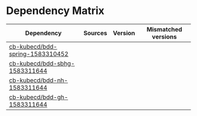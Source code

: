 # Dependency Matrix

Dependency | Sources | Version | Mismatched versions
---------- | ------- | ------- | -------------------
[cb-kubecd/bdd-spring-1583310452](https://github.com/cb-kubecd/bdd-spring-1583310452.git) |  | []() | 
[cb-kubecd/bdd-sbhg-1583311644](https://github.com/cb-kubecd/bdd-sbhg-1583311644.git) |  | []() | 
[cb-kubecd/bdd-nh-1583311644](https://github.com/cb-kubecd/bdd-nh-1583311644.git) |  | []() | 
[cb-kubecd/bdd-gh-1583311644](https://github.com/cb-kubecd/bdd-gh-1583311644.git) |  | []() | 
